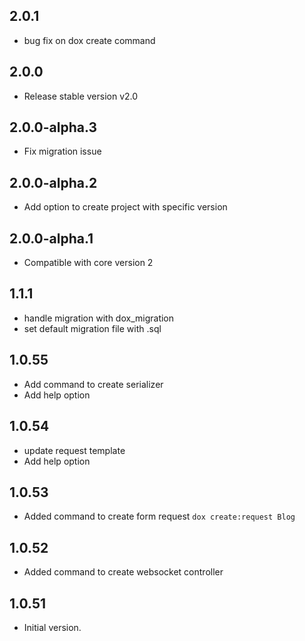 ## 2.0.1

- bug fix on dox create command

## 2.0.0

- Release stable version v2.0

## 2.0.0-alpha.3

- Fix migration issue

## 2.0.0-alpha.2

- Add option to create project with specific version

## 2.0.0-alpha.1

- Compatible with core version 2

## 1.1.1

- handle migration with dox_migration
- set default migration file with .sql

## 1.0.55

- Add command to create serializer
- Add help option

## 1.0.54

- update request template
- Add help option

## 1.0.53

- Added command to create form request `dox create:request Blog`

## 1.0.52

- Added command to create websocket controller

## 1.0.51

- Initial version.
